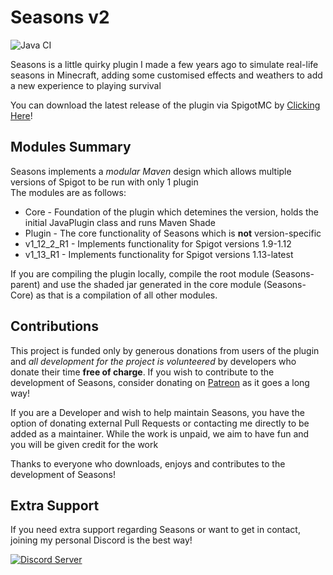 # Seasons v2 
![Java CI](https://github.com/Harieo/Seasons/workflows/Java%20CI/badge.svg)

Seasons is a little quirky plugin I made a few years ago to simulate real-life seasons in Minecraft, adding some
customised effects and weathers to add a new experience to playing survival

You can download the latest release of the plugin via SpigotMC by [Clicking Here](https://www.spigotmc.org/resources/seasons.39298/)!

## Modules Summary

Seasons implements a _modular Maven_ design which allows multiple versions of Spigot to be run with only 1 plugin  
The modules are as follows:  
* Core - Foundation of the plugin which detemines the version, holds the initial JavaPlugin class and runs Maven Shade
* Plugin - The core functionality of Seasons which is **not** version-specific
* v1_12_2_R1 - Implements functionality for Spigot versions 1.9-1.12
* v1_13_R1 - Implements functionality for Spigot versions 1.13-latest

If you are compiling the plugin locally, compile the root module (Seasons-parent) and use the shaded jar generated in the 
  core module (Seasons-Core) as that is a compilation of all other modules.
   
## Contributions

This project is funded only by generous donations from users of the plugin and _all development for the project is volunteered_
  by developers who donate their time **free of charge**. If you wish to contribute to the development of Seasons, consider donating
  on [Patreon](https://www.patreon.com/harieo) as it goes a long way!
  
If you are a Developer and wish to help maintain Seasons, you have the option of donating external Pull Requests or contacting me directly to be added as a maintainer. While the work is unpaid, we aim to have fun and you will be given credit for the work

Thanks to everyone who downloads, enjoys and contributes to the development of Seasons!

## Extra Support

If you need extra support regarding Seasons or want to get in contact, joining my personal Discord is the best way!  

[![Discord Server](https://discordapp.com/api/guilds/679733506427191330/embed.png?style=banner2)](https://discord.gg/zTwWZAR)
